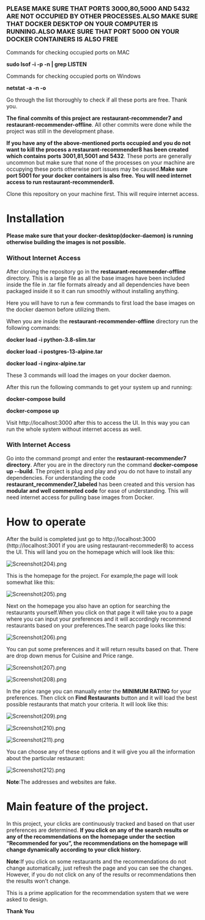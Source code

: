 <h3>PLEASE MAKE SURE THAT PORTS 3000,80,5000 AND 5432 ARE NOT OCCUPIED BY OTHER PROCESSES.ALSO MAKE SURE THAT DOCKER DESKTOP ON YOUR COMPUTER IS RUNNING.ALSO MAKE SURE THAT PORT 5000 ON YOUR DOCKER CONTAINERS IS ALSO FREE</h3>

Commands for checking occupied ports on MAC

**sudo lsof -i -p -n | grep LISTEN** 

Commands for checking occupied ports on Windows

**netstat -a -n -o**

Go through the list thoroughly to check if all these ports are free. Thank you.

**The final commits of this project are** **restaurant-recommender7 and restaurant-recommender-offline**. All other commits were done while the project was still in the development phase.

**If you have any of the above-mentioned ports occupied and you do not want to kill the process a restaurant-recommender8 has been created which contains ports 3001,81,5001 and 5432**. These ports are generally uncommon but make sure that none of the processes on your machine are occupying these ports otherwise port issues may be caused.**Make sure port 5001 for your docker containers is also free.** **You will need internet access to run restaurant-recommender8.**

Clone this repository on your machine first. This will require internet access.

<h1>Installation</h1>

**Please make sure that your docker-desktop(docker-daemon) is running otherwise building the images is not possible.**

<h3>Without Internet Access</h3>

After cloning the repository go in the **restaurant-recommender-offline** directory. This is a large file as all the base images have been included inside the file in .tar file formats already and all dependencies have been packaged inside it so it can run smoothly without installing anything.

Here you will have to run a few commands to first load the base images on the docker daemon before utilizing them.

When you are inside the **restaurant-recommender-offline** directory run the following commands:

**docker load -i python-3.8-slim.tar**

**docker load -i postgres-13-alpine.tar**

**docker load -i nginx-alpine.tar**

These 3 commands will load the images on your docker daemon.

After this run the following commands to get your system up and running:

**docker-compose build**

**docker-compose up**

Visit http://localhost:3000 after this to access the UI. In this way you can run the whole system without internet access as well.

<h3>With Internet Access</h3>

Go into the command prompt and enter the **restaurant-recommender7 directory**. After you are in the directory run the command **docker-compose up --build**.  The project is plug and play and you do not have to install any dependencies. For understanding the code **restaurant_recommender7_labeled** has been created and this version has **modular and well commented code** for ease of understanding. This will need internet access for pulling base images from Docker.

<h1>How to operate</h1>

After the build is completed just go to http://localhost:3000 (http://localhost:3001 if you are using restaurant-recommeder8) to access the UI. This will land you on the homepage which will look like this:

![Screenshot(204).png](https://github.com/Greyshm-Kumar/JTP_proj/blob/main/JTP_Screenshots/Screenshot%20(204).png?raw=true)

This is the homepage for the project. For example,the page will look somewhat like this:

![Screenshot(205).png](https://github.com/Greyshm-Kumar/JTP_proj/blob/main/JTP_Screenshots/Screenshot%20(205).png?raw=true)

Next on the homepage you also have an option for searching the restaurants yourself.When you click on that page it will take you to a page where you can input your preferences and it will accordingly recommend restaurants based on your preferences.The search page looks like this:

![Screenshot(206).png](https://github.com/Greyshm-Kumar/JTP_proj/blob/main/JTP_Screenshots/Screenshot%20(206).png?raw=true)

You can put some preferences and it will return results based on that. There are drop down menus for Cuisine and Price range.

![Screenshot(207).png](https://github.com/Greyshm-Kumar/JTP_proj/blob/main/JTP_Screenshots/Screenshot%20(207).png?raw=true)

![Screenshot(208).png](https://github.com/Greyshm-Kumar/JTP_proj/blob/main/JTP_Screenshots/Screenshot%20(208).png?raw=true)


In the price range you can manually enter the **MINIMUM RATING** for your preferences. Then click on **Find Restaurants** button and it will load the best possible restaurants that match your criteria. It will look like this:



![Screenshot(209).png](https://github.com/Greyshm-Kumar/JTP_proj/blob/main/JTP_Screenshots/Screenshot%20(209).png?raw=true)

![Screenshot(210).png](https://github.com/Greyshm-Kumar/JTP_proj/blob/main/JTP_Screenshots/Screenshot%20(210).png?raw=true)

![Screenshot(211).png](https://github.com/Greyshm-Kumar/JTP_proj/blob/main/JTP_Screenshots/Screenshot%20(211).png?raw=true)

You can choose any of these options and it will give you all the information about the particular restaurant:


![Screenshot(212).png](https://github.com/Greyshm-Kumar/JTP_proj/blob/main/JTP_Screenshots/Screenshot%20(212).png?raw=true)


**Note**:The addresses and websites are fake.


<h1>Main feature of the project.</h1>

In this project, your clicks are continuously tracked and based on that user preferences are determined. **If you click on any of the search results or any of the recommendations on the homepage under the section “Recommended for you”, the recommendations on the homepage will change dynamically according to your click history.** 

**Note**:If you click on some restaurants and the recommendations do not change automatically, just refresh the page and you can see the changes. However, if you do not click on any of the results or recommendations then the results won’t change.

This is a prime application for the recommendation system that we were asked to design.

**Thank You**
